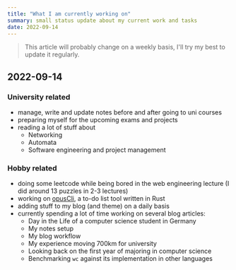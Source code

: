 ```yaml
---
title: "What I am currently working on"
summary: small status update about my current work and tasks
date: 2022-09-14
---
```


> This article will probably change on a weekly basis, I'll try my best to update it regularly.

## 2022-09-14
### University related
- manage, write and update notes before and after going to uni courses
- preparing myself for the upcoming exams and projects
- reading a lot of stuff about
    - Networking 
    - Automata 
    - Software engineering and project management

### Hobby related
- doing some leetcode while being bored in the web engineering lecture (I did around 13 puzzles in 2-3 lectures)
- working on [opusCli](https://github.com/xnacly/opusCli), a to-do list tool written in Rust
- adding stuff to my blog (and theme) on a daily basis
- currently spending a lot of time working on several blog articles:
    - Day in the Life of a computer science student in Germany
    - My notes setup
    - My blog workflow
    - My experience moving 700km for university
    - Looking back on the first year of majoring in computer science
    - Benchmarking `wc` against its implementation in other languages
